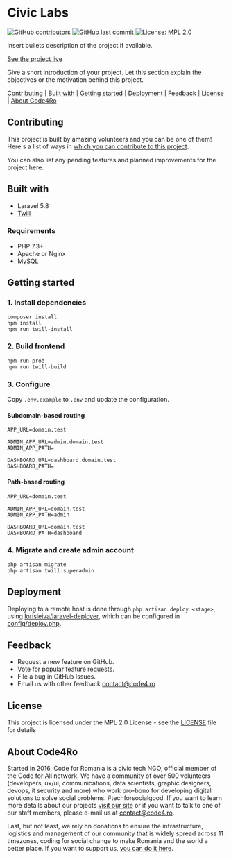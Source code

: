 # Civic Labs

[![GitHub contributors](https://img.shields.io/github/contributors/code4romania/civiclabs.ro.svg?style=for-the-badge)](https://github.com/code4romania/civiclabs.ro/graphs/contributors) [![GitHub last commit](https://img.shields.io/github/last-commit/code4romania/civiclabs.ro.svg?style=for-the-badge)](https://github.com/code4romania/civiclabs.ro/commits/master) [![License: MPL 2.0](https://img.shields.io/badge/license-MPL%202.0-brightgreen.svg?style=for-the-badge)](https://opensource.org/licenses/MPL-2.0)

Insert bullets description of the project if available.

[See the project live](https://civiclabs.ro)

Give a short introduction of your project. Let this section explain the objectives or the motivation behind this project.

[Contributing](#contributing) | [Built with](#built-with) | [Getting started](#getting-started) | [Deployment](#deployment) | [Feedback](#feedback) | [License](#license) | [About Code4Ro](#about-code4ro)

## Contributing

This project is built by amazing volunteers and you can be one of them! Here's a list of ways in [which you can contribute to this project](.github/CONTRIBUTING.MD).

You can also list any pending features and planned improvements for the project here.

## Built with

* Laravel 5.8
* [Twill](https://twill.io)


### Requirements

* PHP 7.3+
* Apache or Nginx
* MySQL

## Getting started

### 1. Install dependencies
```
composer install
npm install
npm run twill-install
```

### 2. Build frontend
```
npm run prod
npm run twill-build
```

### 3. Configure
Copy `.env.example` to `.env` and update the configuration.

#### Subdomain-based routing
```
APP_URL=domain.test

ADMIN_APP_URL=admin.domain.test
ADMIN_APP_PATH=

DASHBOARD_URL=dashboard.domain.test
DASHBOARD_PATH=
```

#### Path-based routing

```
APP_URL=domain.test

ADMIN_APP_URL=domain.test
ADMIN_APP_PATH=admin

DASHBOARD_URL=domain.test
DASHBOARD_PATH=dashboard
```

### 4. Migrate and create admin account
```
php artisan migrate
php artisan twill:superadmin
```

## Deployment

Deploying to a remote host is done through `php artisan deploy <stage>`, using [lorisleiva/laravel-deployer](https://github.com/lorisleiva/laravel-deployer), which can be configured in [config/deploy.php](config/deploy.php).

## Feedback

* Request a new feature on GitHub.
* Vote for popular feature requests.
* File a bug in GitHub Issues.
* Email us with other feedback contact@code4.ro

## License

This project is licensed under the MPL 2.0 License - see the [LICENSE](LICENSE) file for details

## About Code4Ro

Started in 2016, Code for Romania is a civic tech NGO, official member of the Code for All network. We have a community of over 500 volunteers (developers, ux/ui, communications, data scientists, graphic designers, devops, it security and more) who work pro-bono for developing digital solutions to solve social problems. #techforsocialgood. If you want to learn more details about our projects [visit our site](https://www.code4.ro/en/) or if you want to talk to one of our staff members, please e-mail us at contact@code4.ro.

Last, but not least, we rely on donations to ensure the infrastructure, logistics and management of our community that is widely spread across 11 timezones, coding for social change to make Romania and the world a better place. If you want to support us, [you can do it here](https://code4.ro/en/donate/).
